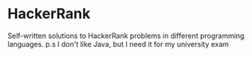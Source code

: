 # HackerRank
Self-written solutions to HackerRank problems in different programming languages. 
p.s I don't like Java, but I need it for my university exam
